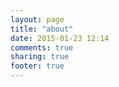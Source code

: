 ```yaml
---
layout: page
title: "about"
date: 2015-01-23 12:14
comments: true
sharing: true
footer: true
---
```

